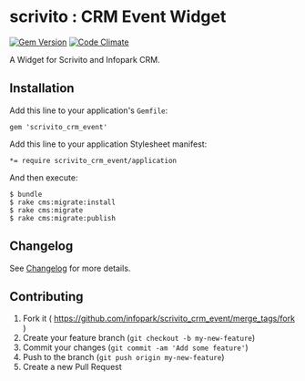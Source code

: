 # scrivito : CRM Event Widget

[![Gem Version](https://badge.fury.io/rb/scrivito_crm_event.svg)](http://badge.fury.io/rb/scrivito_crm_event)
[![Code Climate](https://codeclimate.com/github/gertimon/scrivito_crm_event.png)](https://codeclimate.com/github/gertimon/scrivito_crm_event)

A Widget for Scrivito and Infopark CRM.

## Installation

Add this line to your application's `Gemfile`:

    gem 'scrivito_crm_event'

Add this line to your application Stylesheet manifest:

    *= require scrivito_crm_event/application

And then execute:

    $ bundle
    $ rake cms:migrate:install
    $ rake cms:migrate
    $ rake cms:migrate:publish

## Changelog

See [Changelog](https://github.com/gertimon/scrivito_crm_event/blob/master/CHANGELOG.md) for more
details.

## Contributing

1. Fork it ( https://github.com/infopark/scrivito_crm_event/merge_tags/fork )
2. Create your feature branch (`git checkout -b my-new-feature`)
3. Commit your changes (`git commit -am 'Add some feature'`)
4. Push to the branch (`git push origin my-new-feature`)
5. Create a new Pull Request